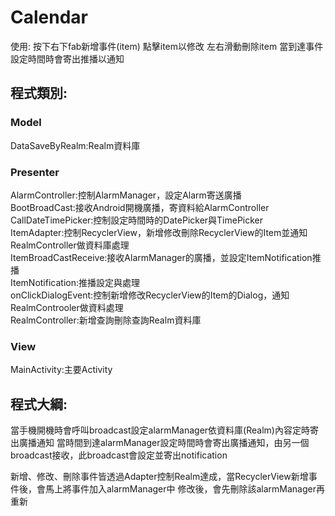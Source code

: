 # Calendar #
使用:
按下右下fab新增事件(item)
點擊item以修改
左右滑動刪除item
當到達事件設定時間時會寄出推播以通知

## 程式類別: ##
### Model ###
  DataSaveByRealm:Realm資料庫   
### Presenter ###
  AlarmController:控制AlarmManager，設定Alarm寄送廣播  
  BootBroadCast:接收Android開機廣播，寄資料給AlarmController  
  CallDateTimePicker:控制設定時間時的DatePicker與TimePicker  
  ItemAdapter:控制RecyclerView，新增修改刪除RecyclerView的Item並通知RealmController做資料庫處理  
  ItemBroadCastReceive:接收AlarmManager的廣播，並設定ItemNotification推播  
  ItemNotification:推播設定與處理  
  onClickDialogEvent:控制新增修改RecyclerView的Item的Dialog，通知RealmControoler做資料處理  
  RealmController:新增查詢刪除查詢Realm資料庫  
### View ###
  MainActivity:主要Activity  

## 程式大綱: ##
當手機開機時會呼叫broadcast設定alarmManager依資料庫(Realm)內容定時寄出廣播通知
當時間到達alarmManager設定時間時會寄出廣播通知，由另一個broadcast接收，此broadcast會設定並寄出notification

新增、修改、刪除事件皆透過Adapter控制Realm達成，當RecyclerView新增事件後，會馬上將事件加入alarmManager中
修改後，會先刪除該alarmManager再重新
